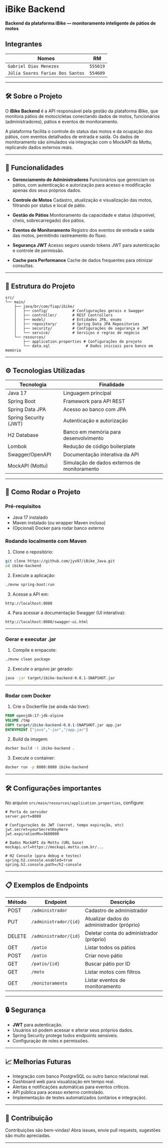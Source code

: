 # iBike Backend


**Backend da plataforma iBike — monitoramento inteligente de pátios de motos**

## Integrantes

| Nomes | RM                  |  
| ----------- | -------------------------- | 
| `Gabriel Dias Menezes`      | `555019`       
| `Júlia Soares Farias Dos Santos`  | `554609`       |

---

## 🛠️ Sobre o Projeto

O **iBike Backend** é a API responsável pela gestão da plataforma iBike, que monitora pátios de motocicletas conectando dados de motos, funcionários (administradores), pátios e eventos de monitoramento.

A plataforma facilita o controle do status das motos e da ocupação dos pátios, com eventos detalhados de entrada e saída. Os dados de monitoramento são simulados via integração com o MockAPI da Mottu, replicando dados externos reais.

---

## 🎯 Funcionalidades

* **Gerenciamento de Administradores**
  Funcionários que gerenciam os pátios, com autenticação e autorização para acesso e modificação apenas dos seus próprios dados.

* **Controle de Motos**
  Cadastro, atualização e visualização das motos, filtrando por status e local de pátio.

* **Gestão de Pátios**
  Monitoramento da capacidade e status (disponível, cheio, sobrecarregado) dos pátios.

* **Eventos de Monitoramento**
  Registro dos eventos de entrada e saída das motos, permitindo rastreamento do fluxo.

* **Segurança JWT**
  Acesso seguro usando tokens JWT para autenticação e controle de permissão.

* **Cache para Performance**
  Cache de dados frequentes para otimizar consultas.

---

## 📁 Estrutura do Projeto

```
src/
└── main/
    ├── java/br/com/fiap/ibike/
    │   ├── config/           # Configurações gerais e Swagger
    │   ├── controller/       # REST Controllers
    │   ├── model/            # Entidades JPA, enums
    │   ├── repository/       # Spring Data JPA Repositories
    │   ├── security/         # Configurações de segurança e JWT
    │   └── service/          # Serviços e regras de negócio
    └── resources/
        ├── application.properties # Configurações do projeto
        └── data.sql                # Dados iniciais para banco em memória
```

---

## ⚙️ Tecnologias Utilizadas

| Tecnologia            | Finalidade                                   |
| --------------------- | -------------------------------------------- |
| Java 17               | Linguagem principal                          |
| Spring Boot           | Framework para API REST                      |
| Spring Data JPA       | Acesso ao banco com JPA                      |
| Spring Security (JWT) | Autenticação e autorização                   |
| H2 Database           | Banco em memória para desenvolvimento        |
| Lombok                | Redução de código boilerplate                |
| Swagger/OpenAPI       | Documentação interativa da API               |
| MockAPI (Mottu)       | Simulação de dados externos de monitoramento |

---

## 🚀 Como Rodar o Projeto

### Pré-requisitos

* Java 17 instalado
* Maven instalado (ou wrapper Maven incluso)
* (Opcional) Docker para rodar banco externo

### Rodando localmente com Maven

1. Clone o repositório:

```bash
git clone https://github.com/jyx97/iBike_Java.git
cd ibike-backend
```

2. Execute a aplicação:

```bash
./mvnw spring-boot:run
```

3. Acesse a API em:

```
http://localhost:8080
```

4. Para acessar a documentação Swagger (UI interativa):

```
http://localhost:8080/swagger-ui.html
```

---

### Gerar e executar .jar

1. Compile e empacote:

```bash
./mvnw clean package
```

2. Execute o arquivo jar gerado:

```bash
java -jar target/ibike-backend-0.0.1-SNAPSHOT.jar
```

---

### Rodar com Docker

1. Crie o Dockerfile (se ainda não tiver):

```dockerfile
FROM openjdk:17-jdk-alpine
VOLUME /tmp
COPY target/ibike-backend-0.0.1-SNAPSHOT.jar app.jar
ENTRYPOINT ["java","-jar","/app.jar"]
```

2. Build da imagem:

```bash
docker build -t ibike-backend .
```

3. Execute o container:

```bash
docker run -p 8080:8080 ibike-backend
```

---

## 🛠️ Configurações importantes

No arquivo `src/main/resources/application.properties`, configure:

```properties
# Porta do servidor
server.port=8080

# Configurações de JWT (secret, tempo expiração, etc)
jwt.secret=yourSecretKeyHere
jwt.expirationMs=3600000

# Dados MockAPI da Mottu (URL base)
mockapi.url=https://mockapi.mottu.com.br/...

# H2 Console (para debug e testes)
spring.h2.console.enabled=true
spring.h2.console.path=/h2-console
```

---

## 📋 Exemplos de Endpoints

| Método | Endpoint              | Descrição                                  |
| ------ | --------------------- | ------------------------------------------ |
| POST   | `/administrador`      | Cadastro de administrador                  |
| PUT    | `/administrador/{id}` | Atualizar dados do administrador (próprio) |
| DELETE | `/administrador/{id}` | Deletar conta do administrador (próprio)   |
| GET    | `/patio`              | Listar todos os pátios                     |
| POST   | `/patio`              | Criar novo pátio                           |
| GET    | `/patio/{id}`         | Buscar pátio por ID                        |
| GET    | `/moto`               | Listar motos com filtros                   |
| GET    | `/monitoramento`      | Listar eventos de monitoramento            |

---

## 🔒 Segurança

* **JWT** para autenticação.
* Usuários só podem acessar e alterar seus próprios dados.
* Spring Security protege todos endpoints sensíveis.
* Configuração de roles e permissões.

---

## 📈 Melhorias Futuras

* Integração com banco PostgreSQL ou outro banco relacional real.
* Dashboard web para visualização em tempo real.
* Alertas e notificações automáticas para eventos críticos.
* API pública para acesso externo controlado.
* Implementação de testes automatizados (unitários e integração).

---

## 🤝 Contribuição

Contribuições são bem-vindas!
Abra issues, envie pull requests, sugestões são muito apreciadas.

---
